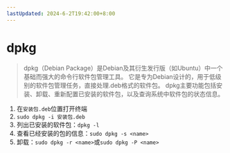 ```yaml
---
lastUpdated: 2024-6-2T19:42:00+8:00
---
```


# dpkg

> dpkg（Debian Package）是Debian及其衍生发行版（如Ubuntu）中一个基础而强大的命令行软件包管理工具。
> 它是专为Debian设计的，用于低级别的软件包管理任务，直接处理.deb格式的软件包。
> dpkg主要功能包括安装、卸载、重新配置已安装的软件包，以及查询系统中软件包的状态信息。

1. 在```安装包.deb```位置打开终端
2. ```sudo dpkg -i 安装包.deb```
3. 列出已安装的软件包：```dpkg -l```
4. 查看已经安装的包的信息：```sudo dpkg -s <name>```
5. 卸载：```sudo dpkg -r <name>```或```sudo dpkg -P <name>```